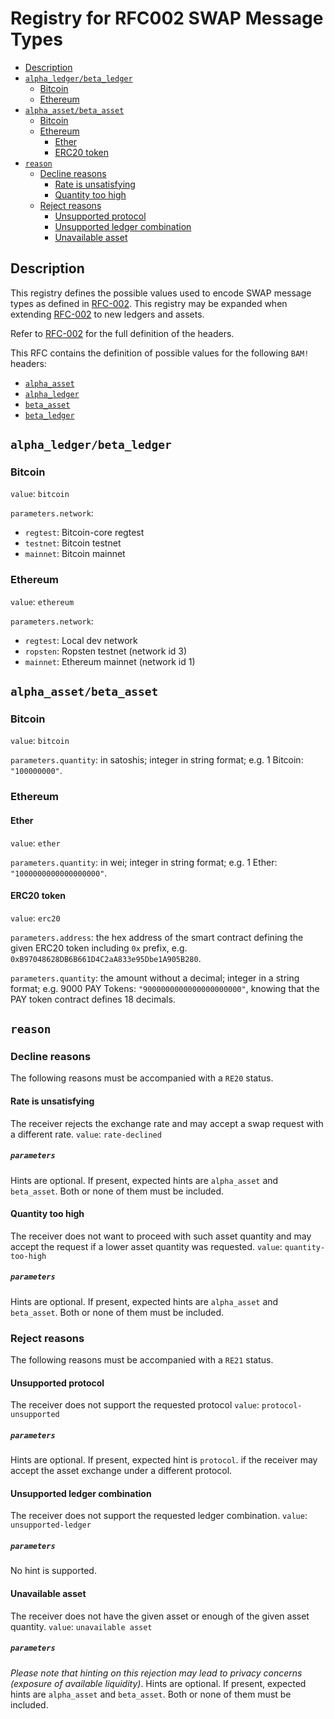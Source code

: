 # Registry for RFC002 SWAP Message Types

<!-- toc -->

- [Description](#description)
- [`alpha_ledger/beta_ledger`](#alpha_ledgerbeta_ledger)
  * [Bitcoin](#bitcoin)
  * [Ethereum](#ethereum)
- [`alpha_asset/beta_asset`](#alpha_assetbeta_asset)
  * [Bitcoin](#bitcoin-1)
  * [Ethereum](#ethereum-1)
    + [Ether](#ether)
    + [ERC20 token](#erc20-token)
- [`reason`](#reason)
  * [Decline reasons](#decline-reasons)
    + [Rate is unsatisfying](#rate-is-unsatisfying)
    + [Quantity too high](#quantity-too-high)
  * [Reject reasons](#reject-reasons)
    + [Unsupported protocol](#unsupported-protocol)
    + [Unsupported ledger combination](#unsupported-ledger-combination)
    + [Unavailable asset](#unavailable-asset)

<!-- tocstop -->

## Description

This registry defines the possible values used to encode SWAP message types as defined in [RFC-002](./RFC-002-SWAP.md).
This registry may be expanded when extending [RFC-002](./RFC-002-SWAP.md) to new ledgers and assets.

Refer to [RFC-002](./RFC-002-SWAP.md) for the full definition of the headers.

This RFC contains the definition of possible values for the following `BAM!` headers:
- [`alpha_asset`](#alpha_assetbeta_asset)
- [`alpha_ledger`](#alpha_ledgerbeta_ledger)
- [`beta_asset`](#alpha_assetbeta_asset)
- [`beta_ledger`](#alpha_ledgerbeta_ledger)

## `alpha_ledger/beta_ledger`

### Bitcoin

`value`: `bitcoin`

`parameters.network`:
- `regtest`: Bitcoin-core regtest
- `testnet`: Bitcoin testnet
- `mainnet`: Bitcoin mainnet <!-- TODO: issue to be opened as it's currently "Bitcoin" because of rust bitcoin -->

### Ethereum

`value`: `ethereum`

`parameters.network`:
- `regtest`: Local dev network <!-- TODO: Issue needed as not supported -->
- `ropsten`: Ropsten testnet (network id 3)
- `mainnet`: Ethereum mainnet (network id 1)

## `alpha_asset/beta_asset`

### Bitcoin

`value`: `bitcoin`

`parameters.quantity`: in satoshis; integer in string format; e.g. 1 Bitcoin: `"100000000"`.

### Ethereum

#### Ether

`value`: `ether`

`parameters.quantity`: in wei; integer in string format; e.g. 1 Ether: `"1000000000000000000"`.

#### ERC20 token

`value`: `erc20`

`parameters.address`: the hex address of the smart contract defining the given ERC20 token including `0x` prefix, e.g. `0xB97048628DB6B661D4C2aA833e95Dbe1A905B280`.

`parameters.quantity`: the amount without a decimal; integer in a string format; e.g. 9000 PAY Tokens: `"9000000000000000000000"`, knowing that the PAY token contract defines 18 decimals.

## `reason`

### Decline reasons
The following reasons must be accompanied with a `RE20` status.

#### Rate is unsatisfying
The receiver rejects the exchange rate and may accept a swap request with a different rate.
`value`: `rate-declined`
##### `parameters`
Hints are optional.
If present, expected hints are `alpha_asset` and `beta_asset`. Both or none of them must be included.

#### Quantity too high
The receiver does not want to proceed with such asset quantity and may accept the request if a lower asset quantity was requested.
`value`: `quantity-too-high`
##### `parameters`
Hints are optional.
If present, expected hints are `alpha_asset` and `beta_asset`. Both or none of them must be included.

### Reject reasons
The following reasons must be accompanied with a `RE21` status.

#### Unsupported protocol
The receiver does not support the requested protocol
`value`: `protocol-unsupported`
##### `parameters`
Hints are optional.
If present, expected hint is `protocol`. if the receiver may accept the asset exchange under a different protocol.

#### Unsupported ledger combination
The receiver does not support the requested ledger combination.
`value`: `unsupported-ledger`
##### `parameters`
No hint is supported.

#### Unavailable asset
The receiver does not have the given asset or enough of the given asset quantity.
`value`: `unavailable asset`
##### `parameters`
*Please note that hinting on this rejection may lead to privacy concerns (exposure of available liquidity)*.
Hints are optional.
If present, expected hints are `alpha_asset` and `beta_asset`. Both or none of them must be included.
